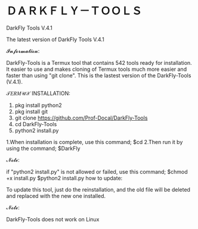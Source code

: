 # ＤＡＲＫＦＬＹ－ＴＯＯＬＳ
DarkFly Tools V.4.1

The latest version of DarkFly Tools V.4.1

𝓘𝓷𝓯𝓸𝓻𝓶𝓪𝓽𝓲𝓸𝓷:

DarkFly-Tools is a Termux tool that contains 542 tools ready for installation. It easier to use and makes cloning of Termux tools much more easier and faster than using "git clone".
This is the lastest version of the DarkFly-Tools (V.4.1).

𝒯𝐸𝑅𝑀𝒰𝒳 INSTALLATION:

1) pkg install python2
2) pkg install git
3) git clone https://github.com/Prof-Docal/DarkFly-Tools
4) cd DarkFly-Tools
5) python2 install.py

1.When installation is complete, use this command;
$cd
2.Then run it by using the command;
$DarkFly

𝓝𝓸𝓽𝓮:

if "python2 install.py" is not allowed or failed, use this command;
$chmod +x install.py
$python2 install.py
how to update:

To update this tool, just do the reinstallation, and the old file will be deleted and replaced with the new one installed.

𝓝𝓸𝓽𝓮:

DarkFly-Tools does not work on Linux

